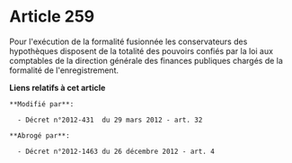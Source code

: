 # Article 259

Pour l'exécution de la formalité fusionnée les conservateurs des hypothèques disposent de la totalité des pouvoirs confiés
par la loi aux  comptables de la direction générale des finances publiques chargés de la formalité de l'enregistrement.

**Liens relatifs à cet article**

	**Modifié par**:

	  - Décret n°2012-431  du 29 mars 2012 - art. 32

	**Abrogé par**:

	  - Décret n°2012-1463 du 26 décembre 2012 - art. 4
